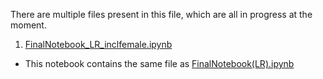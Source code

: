 There are multiple files present in this file, which are all in progress at the moment. 
1. [FinalNotebook_LR_inclfemale.ipynb](FinalNotebook_LR_inclfemale.ipynb) 
  - This notebook contains the same file as [FinalNotebook(LR).ipynb](FinalNotebook(LR).ipynb)
